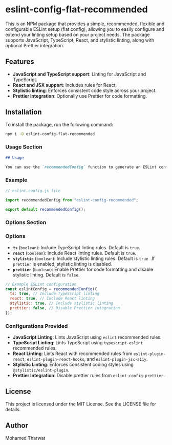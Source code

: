 # eslint-config-flat-recommended

This is an NPM package that provides a simple, recommended, flexible and configurable ESLint setup (flat config), allowing you to easily configure and extend your linting setup based on your project needs. The package supports JavaScript, TypeScript, React, and stylistic linting, along with optional Prettier integration.

## Features

- **JavaScript and TypeScript support**: Linting for JavaScript and TypeScript.
- **React and JSX support**: Includes rules for React.
- **Stylistic linting**: Enforces consistent code style across your project.
- **Prettier integration**: Optionally use Prettier for code formatting.

## Installation

To install the package, run the following command:

```bash
npm i -D eslint-config-flat-recommended
```

### Usage Section

```markdown
## Usage

You can use the `recommendedConfig` function to generate an ESLint configuration tailored to your project. By default, the configuration includes rules for JavaScript, TypeScript, React, and stylistic linting, with an option to include Prettier.
```

### Example

```javascript
// eslint.config.js file

import recommendedConfig from "eslint-config-recommended";

export default recommendedConfig();
```

### Options Section

### Options

- **`ts`** (`boolean`): Include TypeScript linting rules. Default is `true`.
- **`react`** (`boolean`): Include React linting rules. Default is `true`.
- **`stylistic`** (`boolean`): Include stylistic linting rules. Default is `true `.If `prettier` is enabled, stylistic linting is disabled.
- **`prettier`** (`boolean`): Enable Prettier for code formatting and disable stylistic linting. Default is `false`.

```javascript
// Example ESLint configuration
const eslintConfig = recommendedConfig({
  ts: true, // Include TypeScript linting
  react: true, // Include React linting
  stylistic: true, // Include stylistic linting
  prettier: false, // Disable Prettier integration
});
```

### Configurations Provided

- **JavaScript Linting**: Lints JavaScript using `eslint` recommended rules.
- **TypeScript Linting**: Lints TypeScript using `typescript-eslint` recommended rules.
- **React Linting**: Lints React with recommended rules from `eslint-plugin-react`, `eslint-plugin-react-hooks`, and `eslint-plugin-jsx-a11y`.
- **Stylistic Linting**: Enforces consistent coding styles using `@stylistic/eslint-plugin`.
- **Prettier Integration**: Disable prettier rules from `eslint-config-prettier`.

## License

This project is licensed under the MIT License. See the LICENSE file for details.

## Author

Mohamed Tharwat
